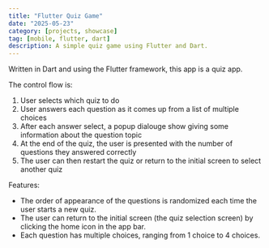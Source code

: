 ```yaml
---
title: "Flutter Quiz Game"
date: "2025-05-23"
category: [projects, showcase]
tag: [mobile, flutter, dart]
description: A simple quiz game using Flutter and Dart.
---
```


Written in Dart and using the Flutter framework, this app is a quiz app.

The control flow is:

1. User selects which quiz to do
2. User answers each question as it comes up from a list of multiple choices
3. After each answer select, a popup dialouge show giving some information about the question topic
4. At the end of the quiz, the user is presented with the number of questions they answered correctly
5. The user can then restart the quiz or return to the initial screen to select another quiz

Features:

+ The order of appearance of the questions is randomized each time the user starts a new quiz.
+ The user can return to the initial screen (the quiz selection screen) by clicking the home icon in the app bar.
+ Each question has multiple choices, ranging from 1 choice to 4 choices.